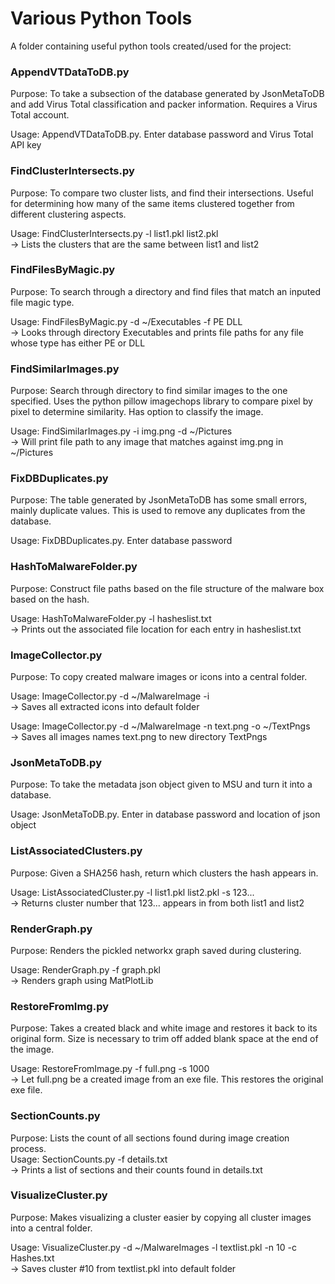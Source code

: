 # Various Python Tools
A folder containing useful python tools created/used for the project: 

### AppendVTDataToDB.py  
Purpose: To take a subsection of the database generated by JsonMetaToDB and add Virus Total classification and packer information. Requires a Virus Total account.  

Usage: AppendVTDataToDB.py. Enter database password and Virus Total API key  

### FindClusterIntersects.py            
Purpose: To compare two cluster lists, and find their intersections. Useful for determining how many of the same items clustered together from different clustering aspects.  

Usage: FindClusterIntersects.py -l list1.pkl list2.pkl  
  -> Lists the clusters that are the same between list1 and list2

### FindFilesByMagic.py                   
Purpose: To search through a directory and find files that match an inputed file magic type.  

Usage: FindFilesByMagic.py -d ~/Executables -f PE DLL  
  -> Looks through directory Executables and prints file paths for any file whose type has either PE or DLL  

### FindSimilarImages.py        
Purpose: Search through directory to find similar images to the one specified. Uses the python pillow imagechops library to compare pixel by pixel to determine similarity. Has option to classify the image.  

Usage: FindSimilarImages.py -i img.png -d ~/Pictures  
  -> Will print file path to any image that matches against img.png in ~/Pictures

### FixDBDuplicates.py
Purpose: The table generated by JsonMetaToDB has some small errors, mainly duplicate values. This is used to remove any duplicates from the database.  

Usage: FixDBDuplicates.py. Enter database password  

### HashToMalwareFolder.py
Purpose: Construct file paths based on the file structure of the malware box based on the hash.  

Usage: HashToMalwareFolder.py -l hasheslist.txt  
  -> Prints out the associated file location for each entry in hasheslist.txt

### ImageCollector.py
Purpose: To copy created malware images or icons into a central folder.  

Usage: ImageCollector.py -d ~/MalwareImage -i  
  -> Saves all extracted icons into default folder  

Usage: ImageCollector.py -d ~/MalwareImage -n text.png -o ~/TextPngs  
  -> Saves all images names text.png to new directory TextPngs  

### JsonMetaToDB.py
Purpose: To take the metadata json object given to MSU and turn it into a database.  

Usage: JsonMetaToDB.py. Enter in database password and location of json object  

### ListAssociatedClusters.py
Purpose: Given a SHA256 hash, return which clusters the hash appears in.  

Usage: ListAssociatedCluster.py -l list1.pkl list2.pkl -s 123...  
  -> Returns cluster number that 123... appears in from both list1 and list2  

### RenderGraph.py
Purpose: Renders the pickled networkx graph saved during clustering.   

Usage: RenderGraph.py -f graph.pkl  
  -> Renders graph using MatPlotLib  

### RestoreFromImg.py
Purpose: Takes a created black and white image and restores it back to its original form. Size is necessary to trim off added blank space at the end of the image.  

Usage: RestoreFromImage.py -f full.png -s 1000  
  -> Let full.png be a created image from an exe file. This restores the original exe file.  

### SectionCounts.py
Purpose: Lists the count of all sections found during image creation process.  
Usage: SectionCounts.py -f details.txt  
  -> Prints a list of sections and their counts found in details.txt  

### VisualizeCluster.py
Purpose: Makes visualizing a cluster easier by copying all cluster images into a central folder.  

Usage: VisualizeCluster.py -d ~/MalwareImages -l textlist.pkl -n 10 -c Hashes.txt  
  -> Saves cluster #10 from textlist.pkl into default folder
